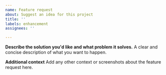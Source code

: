 ```yaml
---
name: Feature request
about: Suggest an idea for this project
title: ''
labels: enhancement
assignees: ''

---
```


**Describe the solution you'd like and what problem it solves.**
A clear and concise description of what you want to happen.

**Additional context**
Add any other context or screenshots about the feature request here.
